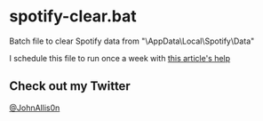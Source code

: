 # spotify-clear.bat
Batch file to clear Spotify data from "\AppData\Local\Spotify\Data\"

I schedule this file to run once a week with [this article's help](https://www.thewindowsclub.com/how-to-schedule-batch-file-run-automatically-windows-7)


## Check out my Twitter

[@JohnAllis0n](https://twitter.com/JohnAllis0n)
